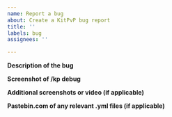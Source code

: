 ```yaml
---
name: Report a bug
about: Create a KitPvP bug report
title: ''
labels: bug
assignees: ''

---
```


**Description of the bug**


**Screenshot of /kp debug**


**Additional screenshots or video (if applicable)**


**Pastebin.com of any relevant .yml files (if applicable)**
